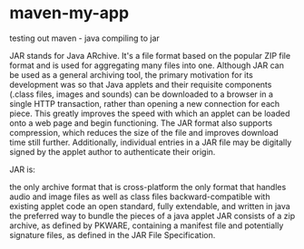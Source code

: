 # maven-my-app
testing out maven - java compiling to jar


JAR stands for Java ARchive. It's a file format based on the popular ZIP file format and is used for aggregating many files into one. Although JAR can be used as a general archiving tool, the primary motivation for its development was so that Java applets and their requisite components (.class files, images and sounds) can be downloaded to a browser in a single HTTP transaction, rather than opening a new connection for each piece. This greatly improves the speed with which an applet can be loaded onto a web page and begin functioning. The JAR format also supports compression, which reduces the size of the file and improves download time still further. Additionally, individual entries in a JAR file may be digitally signed by the applet author to authenticate their origin.

JAR is:

the only archive format that is cross-platform
the only format that handles audio and image files as well as class files
backward-compatible with existing applet code
an open standard, fully extendable, and written in java
the preferred way to bundle the pieces of a java applet
JAR consists of a zip archive, as defined by PKWARE, containing a manifest file and potentially signature files, as defined in the JAR File Specification.
